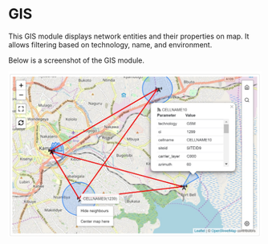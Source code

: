 # GIS

This GIS module displays network entities and their properties on map. It allows filtering based on technology, name, and environment. 

Below is a screenshot of the GIS module. 

![GIS Module](./images/gis.jpeg)